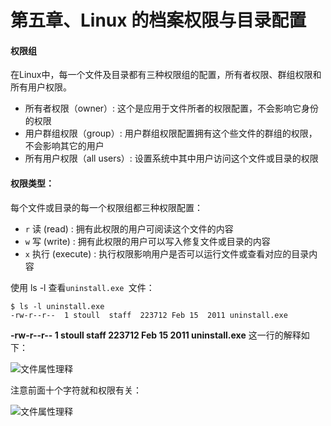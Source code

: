 # 第五章、Linux 的档案权限与目录配置

#### 权限组

在Linux中，每一个文件及目录都有三种权限组的配置，所有者权限、群组权限和所有用户权限。

- 所有者权限（owner）: 这个是应用于文件所者的权限配置，不会影响它身份的权限
- 用户群组权限（group）: 用户群组权限配置拥有这个些文件的群组的权限，不会影响其它的用户
- 所有用户权限（all users）: 设置系统中其中用户访问这个文件或目录的权限

#### 权限类型：

每个文件或目录的每一个权限组都三种权限配置：

- `r` 读  (read) : 拥有此权限的用户可阅读这个文件的内容
- `w` 写 (write) : 拥有此权限的用户可以写入修复文件或目录的内容
- `x` 执行  (execute) : 执行权限影响用户是否可以运行文件或查看对应的目录内容

使用 ls -l 查看`uninstall.exe `文件：

```
$ ls -l uninstall.exe 
-rw-r--r--  1 stoull  staff  223712 Feb 15  2011 uninstall.exe
```

**-rw-r--r--  1 stoull  staff  223712 Feb 15  2011 uninstall.exe** 这一行的解释如下：

![文件属性理释](http://linux.vbird.org/linux_basic/0210filepermission//centos7_0210filepermission_2.gif)

注意前面十个字符就和权限有关：

![文件属性理释](http://linux.vbird.org/linux_basic/0210filepermission//0210filepermission_3.gif)




